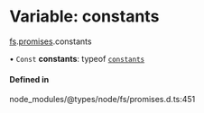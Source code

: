 # Variable: constants

[fs](../modules/fs.md).[promises](../modules/fs.promises.md).constants

• `Const` **constants**: typeof [`constants`](../modules/fs.constants.md)

#### Defined in

node_modules/@types/node/fs/promises.d.ts:451

